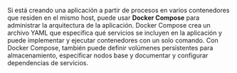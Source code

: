 Si está creando una aplicación a partir de procesos en varios contenedores que residen en el mismo host, puede usar **Docker Compose** para administrar la arquitectura de la aplicación. Docker Compose crea un archivo YAML que especifica qué servicios se incluyen en la aplicación y puede implementar y ejecutar contenedores con un solo comando. Con Docker Compose, también puede definir volúmenes persistentes para almacenamiento, especificar nodos base y documentar y configurar dependencias de servicios.